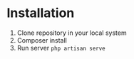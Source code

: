 # Installation
1. Clone repository in your local system
2. Composer install
3. Run server
`php artisan serve`
